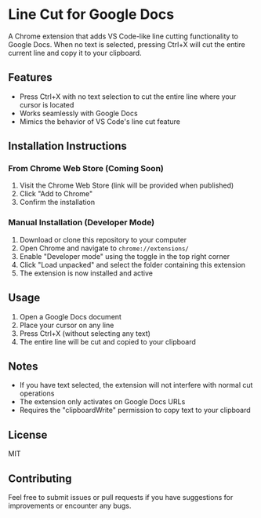 # Line Cut for Google Docs

A Chrome extension that adds VS Code-like line cutting functionality to Google Docs. When no text is selected, pressing Ctrl+X will cut the entire current line and copy it to your clipboard.

## Features

- Press Ctrl+X with no text selection to cut the entire line where your cursor is located
- Works seamlessly with Google Docs
- Mimics the behavior of VS Code's line cut feature

## Installation Instructions

### From Chrome Web Store (Coming Soon)
1. Visit the Chrome Web Store (link will be provided when published)
2. Click "Add to Chrome"
3. Confirm the installation

### Manual Installation (Developer Mode)
1. Download or clone this repository to your computer
2. Open Chrome and navigate to `chrome://extensions/`
3. Enable "Developer mode" using the toggle in the top right corner
4. Click "Load unpacked" and select the folder containing this extension
5. The extension is now installed and active

## Usage

1. Open a Google Docs document
2. Place your cursor on any line
3. Press Ctrl+X (without selecting any text)
4. The entire line will be cut and copied to your clipboard

## Notes

- If you have text selected, the extension will not interfere with normal cut operations
- The extension only activates on Google Docs URLs
- Requires the "clipboardWrite" permission to copy text to your clipboard

## License

MIT

## Contributing

Feel free to submit issues or pull requests if you have suggestions for improvements or encounter any bugs. 
